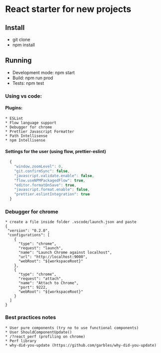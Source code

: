 # React starter for new projects
## Install
  * git clone
  * npm install
  
## Running
  * Development mode: npm start
  * Build: npm run prod
  * Tests: npm test
  
### Using vs code:
  #### Plugins:
    * ESLint
    * Flow language support
    * Debugger for chrome
    * Prettier Javascript Formatter
    * Path Intellisense
    * npm Intellisense
    
  #### Settings for the user (using flow, prettier-eslint)
  ```javascript
    {
      "window.zoomLevel": 0,
      "git.confirmSync": false,
      "javascript.validate.enable": false,
      "flow.useNPMPackagedFlow": true,
      "editor.formatOnSave": true,
      "javascript.format.enable": false,
      "prettier.eslintIntegration": true
    }
```
  ### Debugger for chrome
    * create a file inside folder .vscode/launch.json and paste
    {
     "version": "0.2.0",
     "configurations": [
        {
          "type": "chrome",
          "request": "launch",
          "name": "Launch Chrome against localhost",
          "url": "http://localhost:9000",
          "webRoot": "${workspaceRoot}"
        },
        {
          "type": "chrome",
          "request": "attach",
          "name": "Attach to Chrome",
          "port": 9222,
          "webRoot": "${workspaceRoot}"
        }
      ]
    }
    
  ### Best practices notes
    
    * User pure components (try no to use functional components)
    * User ShouldComponentUpdate()
    * /?react_perf (profiling on chrome)
    * Perf library 
    * why-did-you-update (https://github.com/garbles/why-did-you-update)
